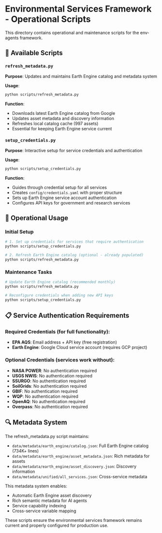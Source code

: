 # Environmental Services Framework - Operational Scripts

This directory contains operational and maintenance scripts for the env-agents framework.

## 🔧 Available Scripts

### `refresh_metadata.py`
**Purpose**: Updates and maintains Earth Engine catalog and metadata system

**Usage**:
```bash
python scripts/refresh_metadata.py
```

**Function**:
- Downloads latest Earth Engine catalog from Google
- Updates asset metadata and discovery information
- Refreshes local catalog cache (997 assets)
- Essential for keeping Earth Engine service current

### `setup_credentials.py` 
**Purpose**: Interactive setup for service credentials and authentication

**Usage**:
```bash
python scripts/setup_credentials.py
```

**Function**:
- Guides through credential setup for all services
- Creates `config/credentials.yaml` with proper structure
- Sets up Earth Engine service account authentication
- Configures API keys for government and research services

## 🚀 Operational Usage

### Initial Setup
```bash
# 1. Set up credentials for services that require authentication
python scripts/setup_credentials.py

# 2. Refresh Earth Engine catalog (optional - already populated)
python scripts/refresh_metadata.py
```

### Maintenance Tasks
```bash
# Update Earth Engine catalog (recommended monthly)
python scripts/refresh_metadata.py

# Reconfigure credentials when adding new API keys
python scripts/setup_credentials.py
```

## 📋 Service Authentication Requirements

### Required Credentials (for full functionality):
- **EPA AQS**: Email address + API key (free registration)
- **Earth Engine**: Google Cloud service account (requires GCP project)

### Optional Credentials (services work without):
- **NASA POWER**: No authentication required
- **USGS NWIS**: No authentication required  
- **SSURGO**: No authentication required
- **SoilGrids**: No authentication required
- **GBIF**: No authentication required
- **WQP**: No authentication required
- **OpenAQ**: No authentication required
- **Overpass**: No authentication required

## 🔍 Metadata System

The refresh_metadata.py script maintains:
- `data/metadata/earth_engine/catalog.json`: Full Earth Engine catalog (734K+ lines)
- `data/metadata/earth_engine/asset_metadata.json`: Rich metadata for assets  
- `data/metadata/earth_engine/asset_discovery.json`: Discovery information
- `data/metadata/unified/all_services.json`: Cross-service metadata

This metadata system enables:
- Automatic Earth Engine asset discovery
- Rich semantic metadata for AI agents
- Service capability indexing
- Cross-service variable mapping

These scripts ensure the environmental services framework remains current and properly configured for production use.